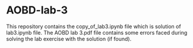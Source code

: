 # AOBD-lab-3

This repository contains the copy_of_lab3.ipynb file which is solution of lab3.ipynb file. The AOBD lab 3.pdf file contains some errors faced during solving the lab exercise with the solution (if found).
